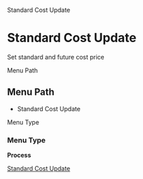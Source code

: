 
Standard Cost Update
# Standard Cost Update


Set standard and future cost price

Menu Path
## Menu Path



- Standard Cost Update

Menu Type
### Menu Type

**Process**


[Standard Cost Update](../../functional-guide/process/process-m_cost_update.md)